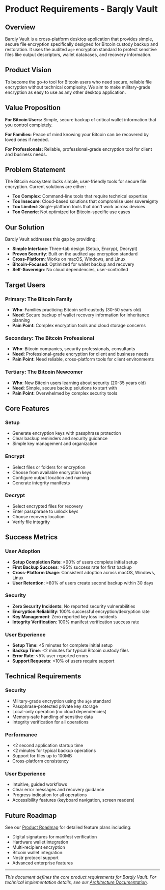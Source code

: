 # Product Requirements - Barqly Vault

## Overview

Barqly Vault is a cross-platform desktop application that provides simple, secure file encryption specifically designed for Bitcoin custody backup and restoration. It uses the audited `age` encryption standard to protect sensitive files like output descriptors, wallet databases, and recovery information.

## Product Vision

To become the go-to tool for Bitcoin users who need secure, reliable file encryption without technical complexity. We aim to make military-grade encryption as easy to use as any other desktop application.

## Value Proposition

**For Bitcoin Users:** Simple, secure backup of critical wallet information that you control completely.

**For Families:** Peace of mind knowing your Bitcoin can be recovered by loved ones if needed.

**For Professionals:** Reliable, professional-grade encryption tool for client and business needs.

## Problem Statement

The Bitcoin ecosystem lacks simple, user-friendly tools for secure file encryption. Current solutions are either:

- **Too Complex**: Command-line tools that require technical expertise
- **Too Insecure**: Cloud-based solutions that compromise user sovereignty
- **Too Limited**: Single-platform tools that don't work across devices
- **Too Generic**: Not optimized for Bitcoin-specific use cases

## Our Solution

Barqly Vault addresses this gap by providing:
- **Simple Interface**: Three-tab design (Setup, Encrypt, Decrypt)
- **Proven Security**: Built on the audited `age` encryption standard
- **Cross-Platform**: Works on macOS, Windows, and Linux
- **Bitcoin-Focused**: Optimized for wallet backup and recovery
- **Self-Sovereign**: No cloud dependencies, user-controlled

## Target Users

### Primary: The Bitcoin Family
- **Who**: Families practicing Bitcoin self-custody (30-50 years old)
- **Need**: Secure backup of wallet recovery information for inheritance planning
- **Pain Point**: Complex encryption tools and cloud storage concerns

### Secondary: The Bitcoin Professional
- **Who**: Bitcoin companies, security professionals, consultants
- **Need**: Professional-grade encryption for client and business needs
- **Pain Point**: Need reliable, cross-platform tools for client environments

### Tertiary: The Bitcoin Newcomer
- **Who**: New Bitcoin users learning about security (20-35 years old)
- **Need**: Simple, secure backup solutions to start with
- **Pain Point**: Overwhelmed by complex security tools

## Core Features

### Setup
- Generate encryption keys with passphrase protection
- Clear backup reminders and security guidance
- Simple key management and organization

### Encrypt
- Select files or folders for encryption
- Choose from available encryption keys
- Configure output location and naming
- Generate integrity manifests

### Decrypt
- Select encrypted files for recovery
- Enter passphrase to unlock keys
- Choose recovery location
- Verify file integrity

## Success Metrics

### User Adoption
- **Setup Completion Rate**: >90% of users complete initial setup
- **First Backup Success**: >95% success rate for first backup
- **Cross-Platform Usage**: Consistent adoption across macOS, Windows, Linux
- **User Retention**: >80% of users create second backup within 30 days

### Security
- **Zero Security Incidents**: No reported security vulnerabilities
- **Encryption Reliability**: 100% successful encryption/decryption rate
- **Key Management**: Zero reported key loss incidents
- **Integrity Verification**: 100% manifest verification success rate

### User Experience
- **Setup Time**: <5 minutes for complete initial setup
- **Backup Time**: <2 minutes for typical Bitcoin custody files
- **Error Rate**: <5% user-reported errors
- **Support Requests**: <10% of users require support

## Technical Requirements

### Security
- Military-grade encryption using the `age` standard
- Passphrase-protected private key storage
- Local-only operation (no cloud dependencies)
- Memory-safe handling of sensitive data
- Integrity verification for all operations

### Performance
- <2 second application startup time
- <2 minutes for typical backup operations
- Support for files up to 100MB
- Cross-platform consistency

### User Experience
- Intuitive, guided workflows
- Clear error messages and recovery guidance
- Progress indication for all operations
- Accessibility features (keyboard navigation, screen readers)

## Future Roadmap

See our [Product Roadmap](roadmap.md) for detailed feature plans including:
- Digital signatures for manifest verification
- Hardware wallet integration
- Multi-recipient encryption
- Bitcoin wallet integration
- Nostr protocol support
- Advanced enterprise features

---

*This document defines the core product requirements for Barqly Vault. For technical implementation details, see our [Architecture Documentation](../technical/ARCHITECTURE.md).* 